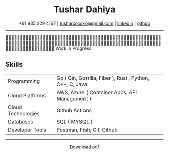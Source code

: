 <h1 align="center" > <bold> Tushar Dahiya </bold> </h1>

 <p align="center"> +91 935 229 4167 | <a href="mailto:tusharxoxoxo@gmail.com">tusharxoxoxo@gmail.com</a> | <a href="https://www.linkedin.com/in/dahiya-tushar/">linkedin</a> | <a href="https://github.com/tusharxoxoxo">github</a> </p>

---
🚧🚧🚧🚧🚧🚧🚧🚧🚧🚧🚧🚧🚧🚧🚧🚧🚧🚧🚧🚧🚧🚧🚧🚧🚧🚧🚧🚧🚧🚧🚧🚧🚧🚧🚧🚧🚧🚧🚧🚧🚧🚧🚧🚧🚧🚧🚧🚧🚧🚧🚧🚧🚧🚧🚧🚧🚧🚧🚧🚧🚧🚧🚧🚧🚧🚧🚧🚧🚧🚧🚧🚧🚧🚧🚧🚧🚧🚧🚧🚧🚧🚧🚧🚧🚧🚧🚧🚧🚧🚧🚧🚧🚧🚧🚧🚧🚧🚧🚧🚧🚧🚧🚧🚧🚧🚧🚧🚧🚧🚧🚧🚧🚧🚧🚧🚧🚧🚧🚧🚧🚧🚧🚧🚧🚧
Work in Progress


## Skills

|                    |                                                                                                               |
| ------------------ | ------------------------------------------------------------------------------------------------------------- |
| Programming        | Go ( Gin, Gorrilla, Fiber ), Rust , Python, C++, C, Java                                                      |
| Cloud Platforms    | AWS, Azure ( Container Apps, API Management )                                                                 |
| Cloud Technologies | Github Actions                                                                                                |
| Databases          | SQL ( MYSQL )                                                                                                 |
| Developer Tools    | Postman, Fish, Git, Github                                                                                    |

---

<p align="center" > <a href="https://github.com/tusharxoxoxo/tusharxoxoxo/raw/main/resume.pdf"> Download pdf </a> </p>
